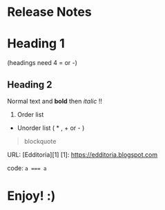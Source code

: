 # Release Notes

Heading 1
====

(headings need 4 = or -)

Heading 2
----

Normal text and **bold** then *italic* !!

1. Order list
* Unorder list ( * , + or - )

> blockquote

URL: [Edditoria][1]
[1]: https://edditoria.blogspot.com

code: `a === a`

<!-- please comment -->

# Enjoy! :)
